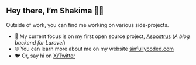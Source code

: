## Hey there, I’m Shakima 👋🏾
Outside of work, you can find me working on various side-projects.
- 🔭 My current focus is on my first open source project, [Aspostrus](https://apostrus.com) (_A blog backend for Laravel_)
- 🌐 You can learn more about me on my website [sinfullycoded.com](https://sinfullycoded.com)
- 🐦 Or, say hi on [X/Twitter](https://twitter.com/sinfullycoded)


<!--
**ShakimaMF/ShakimaMF** is a ✨ _special_ ✨ repository because its `README.md` (this file) appears on your GitHub profile.

Here are some ideas to get you started:

- 🔭 I’m currently working on ...
- 🌱 I’m currently learning ...
- 👯 I’m looking to collaborate on ...
- 🤔 I’m looking for help with ...
- 💬 Ask me about ...
- 📫 How to reach me: ...
- 😄 Pronouns: ...
- ⚡ Fun fact: ...
-->
